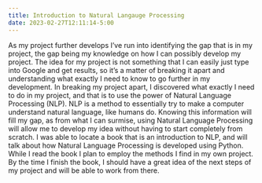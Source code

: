 ```yaml
---
title: Introduction to Natural Langauge Processing
date: 2023-02-27T12:11:14-5:00
---
```

As my project further develops I’ve run into identifying the gap that is in my project, the gap being my knowledge on how I can possibly develop my project. The idea for my project is not something that I can easily just type into Google and get results, so it’s a matter of breaking it apart and understanding what exactly I need to know to go further in my development. In breaking my project apart, I discovered what exactly I need to do in my project, and that is to use the power of Natural Language Processing (NLP). NLP is a method to essentially try to make a computer understand natural language, like humans do. Knowing this information will fill my gap, as from what I can surmise, using Natural Language Processing will allow me to develop my idea without having to start completely from scratch. I was able to locate a book that is an introduction to NLP, and will talk about how Natural Language Processing is developed using Python. While I read the book I plan to employ the methods I find in my own project. By the time I finish the book, I should have a great idea of the next steps of my project and will be able to work from there.